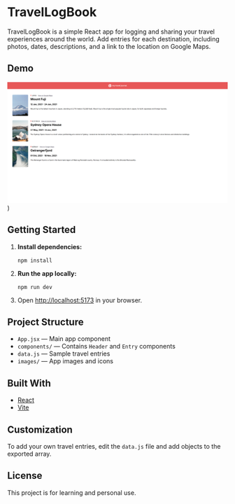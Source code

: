 
# TravelLogBook

TravelLogBook is a simple React app for logging and sharing your travel experiences around the world. Add entries for each destination, including photos, dates, descriptions, and a link to the location on Google Maps.


## Demo
![TravelLogBook Demo](image.png))

## Getting Started

1. **Install dependencies:**
	```
	npm install
	```
2. **Run the app locally:**
	```
	npm run dev
	```
3. Open [http://localhost:5173](http://localhost:5173) in your browser.

## Project Structure
- `App.jsx` — Main app component
- `components/` — Contains `Header` and `Entry` components
- `data.js` — Sample travel entries
- `images/` — App images and icons

## Built With
- [React](https://react.dev/)
- [Vite](https://vitejs.dev/)

## Customization
To add your own travel entries, edit the `data.js` file and add objects to the exported array.

## License
This project is for learning and personal use.
